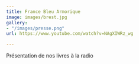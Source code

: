 ```yaml
---
title: France Bleu Armorique
image: images/brest.jpg
gallery:
- "/images/presse.png"
url: https://www.youtube.com/watch?v=NAgXIWRz_wg

---
```

Présentation de nos livres à la radio